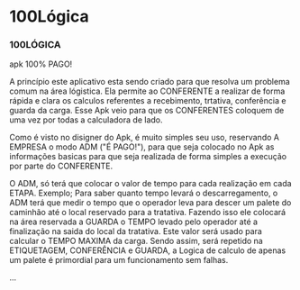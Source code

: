 # 100Lógica
### 100LÓGICA ###
apk 100% PAGO!

A princípio este aplicativo esta sendo criado para que resolva um problema comum na área lógistica.
Ela permite ao CONFERENTE a realizar de forma rápida e clara os calculos referentes a recebimento, trtativa, conferência e guarda da carga.
Esse Apk veio para que os CONFERENTES coloquem de uma vez por todas a calculadora de lado.

Como é visto no disigner do Apk, é muito simples seu uso, reservando A EMPRESA  o modo ADM ("É PAGO!"), para que seja colocado no Apk as informações basicas para que
seja realizada de forma simples a execução por parte do CONFERENTE.

O ADM, só terá que colocar o valor de tempo para cada realização em cada ETAPA.
Exemplo; Para saber quanto tempo levará o descarregamento, o ADM terá que medir o tempo que o operador leva para descer um palete do caminhão até o local reservado para a tratativa.
Fazendo isso ele colocará na área reservada a GUARDA o TEMPO levado pelo operador até a finalização na saida do local da tratativa. Este valor será usado para calcular o TEMPO MAXIMA da carga.
Sendo assim, será repetido na ETIQUETAGEM, CONFERÊNCIA e GUARDA, a Logica de calculo de apenas um palete é primordial para um funcionamento sem falhas.

...
